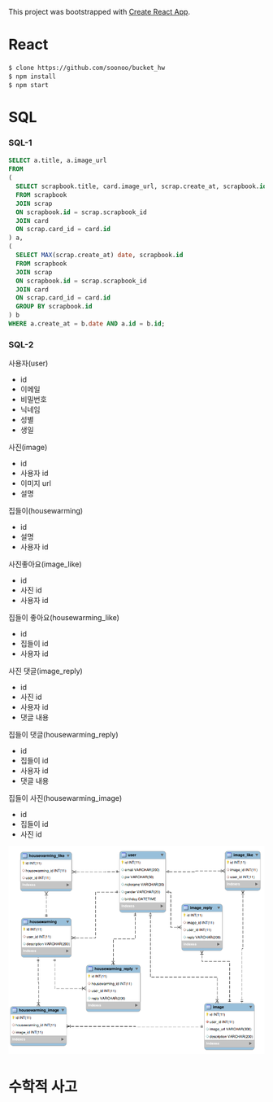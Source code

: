 This project was bootstrapped with [Create React App](https://github.com/facebookincubator/create-react-app).

# React
`$ clone https://github.com/soonoo/bucket_hw`  
`$ npm install`  
`$ npm start`

# SQL
### SQL-1
```sql
SELECT a.title, a.image_url
FROM
(
  SELECT scrapbook.title, card.image_url, scrap.create_at, scrapbook.id
  FROM scrapbook
  JOIN scrap
  ON scrapbook.id = scrap.scrapbook_id
  JOIN card
  ON scrap.card_id = card.id
) a,
(
  SELECT MAX(scrap.create_at) date, scrapbook.id
  FROM scrapbook
  JOIN scrap
  ON scrapbook.id = scrap.scrapbook_id
  JOIN card
  ON scrap.card_id = card.id
  GROUP BY scrapbook.id
) b
WHERE a.create_at = b.date AND a.id = b.id;
```
### SQL-2
사용자(user)
- id
- 이메일
- 비밀번호
- 닉네임
- 성별
- 생일

사진(image)
- id
- 사용자 id
- 이미지 url
- 설명

집들이(housewarming)
- id
- 설명
- 사용자 id

사진좋아요(image_like)
- id
- 사진 id
- 사용자 id

집들이 좋아요(housewarming_like)
- id
- 집들이 id
- 사용자 id

사진 댓글(image_reply)
- id
- 사진 id
- 사용자 id
- 댓글 내용

집들이 댓글(housewarming_reply)
- id
- 집들이 id
- 사용자 id
- 댓글 내용

집들이 사진(housewarming_image)
- id
- 집들이 id
- 사진 id

![다이어그램](/diagram.png)

# 수학적 사고 

